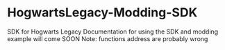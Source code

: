# HogwartsLegacy-Modding-SDK
SDK for Hogwarts Legacy
Documentation for using the SDK and modding example will come SOON
Note: functions address are probably wrong
